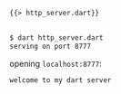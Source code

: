 <!--
title: Http Server
-->

<pre>
<code class="hljs dart">{{> http_server.dart}}
</code>
</pre>

```bash
$ dart http_server.dart
serving on port 8777
```

opening `localhost:8777`:

```
welcome to my dart server
```
